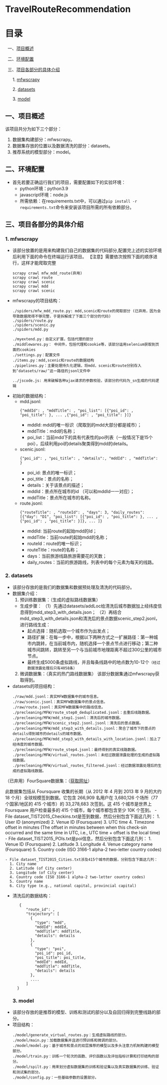 # TravelRouteRecommendation
# 目录
  &nbsp;&nbsp;一、[项目概述](#一项目概述)
  
  &nbsp;&nbsp;二、[环境配置](#二环境配置)
  
  &nbsp;&nbsp;三、[项目各部分的具体介绍](#三项目各部分的具体介绍)
  
  &nbsp;&nbsp;&nbsp;&nbsp;&nbsp;&nbsp;1. [mfwscrapy](#1-mfwscrapy)
  
  &nbsp;&nbsp;&nbsp;&nbsp;&nbsp;&nbsp;2. [datasets](#2-datasets)
  
  &nbsp;&nbsp;&nbsp;&nbsp;&nbsp;&nbsp;3. [model](#3-model)
## 一、项目概述
该项目共分为如下三个部分：
  1. 数据集构建部分：mfwscrapy。
  2. 数据集存放的位置以及数据清洗的部分：datasets。
  3. 推荐系统的模型部分：model。
## 二、环境配置
- 首先若要正确运行我们的项目，需要配置如下的实验环境：
  - python环境：python3.9
  - javascript环境：node.js
  - 所需依赖：在requirements.txt中，可以通过```pip install -r requirements.txt```命令来安装该项目所需的所有依赖部分。
## 三、项目各部分的具体介绍
### 1. mfwscrapy
- 该部分放置的是用来构建我们自己的数据集的代码部分,配置完上述的实验环境后利用下面的命令在终端运行该项目。
  【注意】需要依次按照下面的顺序进行，这样才能爬取完整
    ```
    scrapy crawl mfw_mdd_route(弃用)
    scrapy crawl route
    scrapy crawl scenic
    scrapy crawl mdd
    scrapy crawl scenic
    ```
- mfwscrapy的项目结构：
    ```
    ./spiders/mfw_mdd_route.py: mdd,scenic和route的爬取部分 (已弃用，因为会导致数据爬得不够完整，于是拆解成了下面三个部分的代码)
    ./spiders/route.py
    ./spiders/scenic.py
    ./spiders/mdd.py
    
    ./myextend.py：自定义扩展，包括代理的部分
    ./middlewares.py： 中间件，包括代理和cookie等，该部分运用selenium获取到页面的cookies
    ./settings.py：配置文件
    ./items.py：mdd,scenic和route的数据结构
    ./pipelines.py：主要处理持久化逻辑，将mdd，scenic和route分别存入到‘datasets/raw/’这一路径的jsonl文件中
    
    ../jscode.js: 用来破解各种ajax请求的参数校验，该部分的代码为_sn生成的代码逻辑
    ```
- 初始的数据结构：
  - mdd.jsonl:
    ```
    {"mddId": , "mddTitle": , "poi_list": [{"poi_id": , "poi_title": }, ... ,{"poi_id": , "poi_title": }]}
    ```
    - mddId: mdd的唯一标识（爬取到的mdd大部分都是城市）；
    - mddTitle：mdd的名称；
    - poi_list：当前mdd下的具有代表性的poi列表（一般情况下是15个poi），后续利用poi的details聚类得到mdd的details。
  - scenic.jsonl:
    ```
    {"poi_id": , "poi_title": , "details":, "mddId": , "mddTitle": }
    ```
    - poi_id: 景点的唯一标识；
    - poi_title：景点的名称；
    - details：关于该景点的描述；
    - mddId：景点所在城市的id （可以和mddId一一对应）；
    - mddTitle：景点所在城市的名称。
  - route.jsonl:
    ```
    {"routeTitle": , "routeId": , "days": 3, "daily_routes": [{"day": "D1", "poi_list": [{"poi_id": , "poi_title": }, ... ,{"poi_id": , "poi_title": }]}, ... ]}
    ```
    - mddId: 当前route的起始mdd的Id；
    - mddTitle：当前route的起始mdd的名称；
    - routeId：route的唯一标识；
    - routeTitle：route的名称；
    - days：当前旅游线路旅游需要花的天数；
    - daily_routes：当前的旅游路线，列表中的每个元素为每天的线路。
### 2. datasets
- 该部分存放的是我们的数据集和数据预处理及清洗的代码部分。
- 数据集介绍：
  1. 预训练数据集：（生成的虚拟路线数据集）
  - 生成步骤：
  （1）先通过datasets/addLoc给清洗后城市数据加上经纬度信息得到mdd_step3_with_details.json；
  （2）再结合mdd_step3_with_details.json和清洗后的景点数据scenic_step2.jsonl，进行路线生成：
      - 起点选择：随机选取一个城市作为出发点；
      - 路径扩展：在每一步中，根据以下两种方式之一扩展路径：第一种城市内跳转，在当前城市内，随机选择一个景点节点进行移动；第二种城市间跳转，跳转至另一个与当前城市地理距离不超过300公里的城市节点。
      - 最终生成5000条虚拟路线，并且每条线路中的地点数为10-12个```（经过数据泄露处理后只有4058条）```
  2. 微调数据集：（真实的热门路线数据集）
     该部分数据集通过mfwscrapy获取得到。
- datasets的项目结构：
    ```
    ./raw/mdd.jsonl：真实MFW数据集中的城市信息。
    ./raw/scenic.jsonl：真实MFW数据集中的景点信息。
    ./raw/route.jsonl：真实MFW数据集中的路线信息。
    ./precleaning/MFW/route_step0_deduplicated.jsonl：去重后线路数据。
    ./precleaning/MFW/mdd_step1.jsonl：清洗后的城市数据。
    ./precleaning/MFW/scenic_step2.jsonl.jsonl：清洗后的景点数据。
    ./precleaning/MFW/mdd_step3_with_details.jsonl：聚合了城市下的景点的details得到城市的details的城市数据。
    ./precleaning/MFW/mdd_step3_with_details_with_location.jsonl：加上了经纬度的城市数据。
    ./precleaning/MFW/route_step4.jsonl：最终得到的真实线路数据。
    ./precleaning/MFW/virtual_routes.jsonl：未经过数据泄露处理的生成的虚拟路线数据。
    ./precleaning/MFW/virtual_routes_filtered.jsonl：经过数据泄露处理后的生成的虚拟路线数据。
    ```
（已弃用）FourSquare数据集：（[获取网址](https://sites.google.com/site/yangdingqi/home/foursquare-dataset)）

  此数据集包括从 Foursquare 收集的长期（从 2012 年 4 月到 2013 年 9 月的大约 18 个月）全球规模签到数据。它包含 266,909 名用户在 3,680,126 个场所（77 个国家/地区的 415 个城市）的 33,278,683 次签到。这 415 个城市是世界上 Foursquare 用户检查最多的 415 个城市，每个城市都包含至少 10K 个签到。
    - File dataset_TIST2015_Checkins.txt是签到数据，然后分别包含下面这几列：
      1. User ID (anonymized)
      2. Venue ID (Foursquare)
      3. UTC time
      4. Timezone offset in minutes (The offset in minutes between when this check-sin occurred and the same time in UTC, i.e., UTC time + offset is the local time)
    - File dataset_TIST2015_POIs.txt是poi信息，然后分别包含下面这几列：
      1. Venue ID (Foursquare) 
      2. Latitude
      3. Longitude
      4. Venue category name (Foursquare)
      5. Country code (ISO 3166-1 alpha-2 two-letter country codes)
  
    - File dataset_TIST2015_Cities.txt涉及415个城市的数据，分别包含下面这几列：
      1. City name
      2. Latitude (of City center)
      3. Longitude (of City center)
      4. Country code (ISO 3166-1 alpha-2 two-letter country codes)
      5. Country name
      6. City type (e.g., national capital, provincial capital)
- 清洗后的数据结构：
  ```
     {
        "route_id": ,
        "trajectory": [
          {
            "type": "mdd",
            "mddId": mddId,
            "mddTitle": mddTitle,
            "details": details
          },
          {
            "type": "poi",
            "poi_id": poi_id,
            "poi_title": poi_title,
            "mddId": mddId,
            "mddTitle": mddTitle,
            "details": details
          },
          ....
        ]
    }
  ```
  ### 3. model
- 该部分存放的是推荐的模型、训练和测试的部分以及自回归得到完整线路的部分。
- 项目结构：
    ```
    ./model/generate_virtual_routes.py：生成虚拟路线的部分。
    ./model/main.py：加载数据集并且进行预训练和微调的部分。
    ./model/model.py：基于城市和景点的双层推荐的模型以及多头注意力机制构建的模型部分。
    ./model/train.py：训练一个轮次的函数、评价函数以及评估指标计算和打印结构的部分。
    ./model/spilt.py：用来划分虚拟数据集的训练和验证集以及真实数据集的训练、验证和测试集的部分。
    ./model/config.py：一些基础参数的设置部分。
    ```
